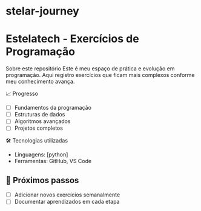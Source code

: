 # stelar-journey
# Estelatech - Exercícios de Programação

Sobre este repositório
Este é meu espaço de prática e evolução em programação. Aqui registro exercícios que ficam mais complexos conforme meu conhecimento avança.

📈 Progresso
- [ ] Fundamentos da programação
- [ ] Estruturas de dados
- [ ] Algoritmos avançados
- [ ] Projetos completos

🛠️ Tecnologias utilizadas
- Linguagens: [python]
- Ferramentas: GitHub, VS Code

## 🌱 Próximos passos
- [ ] Adicionar novos exercícios semanalmente
- [ ] Documentar aprendizados em cada etapa

